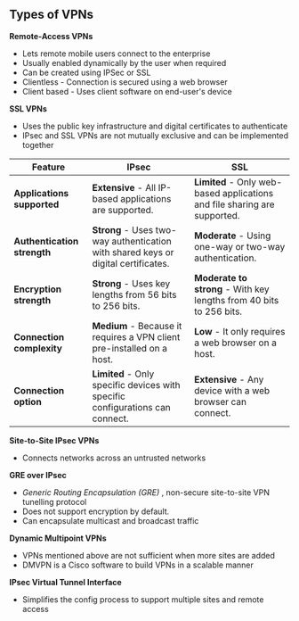 ## Types of VPNs
**Remote-Access VPNs**
- Lets remote mobile users connect to the enterprise
- Usually enabled dynamically by the user when required
- Can be created using IPSec or SSL
- Clientless - Connection is secured using a web browser
- Client based - Uses client software on end-user's device

**SSL VPNs**
- Uses the public key infrastructure and digital certificates to authenticate
- IPsec and SSL VPNs are not mutually exclusive and can be implemented together

|Feature|IPsec|SSL|
|---|---|---|
|**Applications supported**|**Extensive** - All IP-based applications are supported.|**Limited** - Only web-based applications and file sharing are supported.|
|**Authentication strength**|**Strong** - Uses two-way authentication with shared keys or digital certificates.|**Moderate** - Using one-way or two-way authentication.|
|**Encryption strength**|**Strong** - Uses key lengths from 56 bits to 256 bits.|**Moderate to strong** - With key lengths from 40 bits to 256 bits.|
|**Connection complexity**|**Medium** - Because it requires a VPN client pre-installed on a host.|**Low** - It only requires a web browser on a host.|
|**Connection option**|**Limited** - Only specific devices with specific configurations can connect.|**Extensive** - Any device with a web browser can connect.|

**Site-to-Site IPsec VPNs**
- Connects networks across an untrusted networks

**GRE over IPsec**
- *Generic Routing Encapsulation (GRE)* , non-secure site-to-site VPN tunelling protocol
- Does not support encryption by default.
- Can encapsulate multicast and broadcast traffic

**Dynamic Multipoint VPNs**
- VPNs mentioned above are not sufficient when more sites are added
- DMVPN is a Cisco software to build VPNs in a scalable manner

**IPsec Virtual Tunnel Interface**
- Simplifies the config process to support multiple sites and remote access